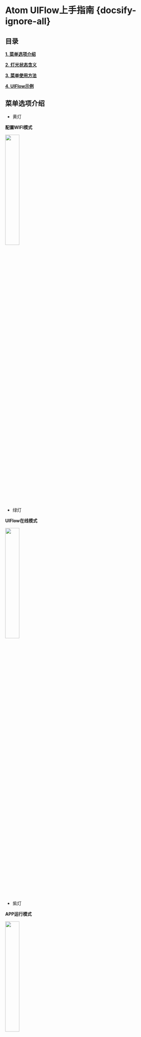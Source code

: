 # Atom UIFlow上手指南 {docsify-ignore-all}

## 目录

**[1. 菜单选项介绍](#菜单选项介绍)**

**[2. 灯光状态含义](#灯光状态含义)**

**[3. 菜单使用方法](#使用方法)**

**[4. UIFlow示例](#UIFlow示例)**


## 菜单选项介绍

- 黄灯

**配置WIFI模式**

<img src="assets/img/product_pics/core/minicore/atom/atom_01.jpg" width="30%">




- 绿灯

**UIFlow在线模式**

<img src="assets/img/product_pics/core/minicore/atom/atom_02.jpg" width="30%">



- 紫灯

**APP运行模式**

<img src="assets/img/product_pics/core/minicore/atom/atom_03.jpg" width="30%">



- 蓝灯

**USB模式**

<img src="assets/img/product_pics/core/minicore/atom/atom_04.jpg" width="30%">




## 灯光状态含义

- 红灯闪烁表示WIFI网络正在连接

- 红灯常亮表示WIFI连接失败，按下中间按键可重新连接

- 绿灯闪烁表示UIFLow服务器连接正常

- 蓝灯常亮表示UIFlow服务器未正常连接

- 蓝灯闪烁表示已进入USB模式

- 黄灯常亮表示需要WEB网络配置 

## 使用方法

1.	烧录完UIFlow固件设备默认进入WEB配网模式（黄灯常亮），此时Atom会自动发出WIFI热点，比如M5Stack-XXXX，连接此WIFI并打开浏览器输入192.168.4.1进入web配置页面，输入SSID和密码进行网络连接，此时红灯闪烁，连接成功后蓝灯短暂常亮(UIFlow服务器未连接)待到绿灯闪烁时表示UIFlow服务器连接正常，此时可进行在线编程。
<br>

2.	设备通电默认进入最后一次选择的模式，如需改变模式，只需在上电时（或重启时）按住中间按键不要松开，菜单模式以灯光的形式自动滚动，等到灯光变换为所需模式颜色时再松开。例如需要重新配置WIFI，设备上电或重启时按住中间按键不放，直到显示黄色呼吸灯时松开，此时即进入WIFI配置模式。
<br>

### UIFlow示例

- AtomMatrix

<img src="assets/img/product_pics/core/minicore/atom/atom_matrix_example.png" width="50%" height="50%">

- [Matrix Example](https://github.com/m5stack/M5-ProductExampleCodes/tree/master/Core/Atom/Atom%20Matrix)

<br>

- AtomLite

<img src="assets/img/product_pics/core/minicore/atom/atom_lite_example.png" width="50%" height="50%">

- [Lite Example](https://github.com/m5stack/M5-ProductExampleCodes/tree/master/Core/Atom/Atom%20Lite)


